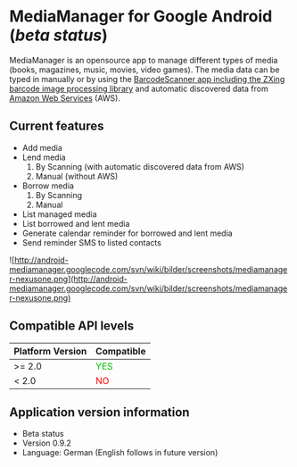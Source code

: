 # MediaManager for Google Android (_beta status_) #
MediaManager is an opensource app to manage different types of media (books, magazines, music, movies, video games). The media data can be typed in manually or by using the [BarcodeScanner app including the ZXing barcode image processing library](http://code.google.com/p/zxing/) and automatic discovered data from [Amazon Web Services](http://aws.amazon.com) (AWS).

## Current features ##
  * Add media
  * Lend media
    1. By Scanning (with automatic discovered data from AWS)
    1. Manual (without AWS)
  * Borrow media
    1. By Scanning
    1. Manual
  * List managed media
  * List borrowed and lent media
  * Generate calendar reminder for borrowed and lent media
  * Send reminder SMS to listed contacts


![http://android-mediamanager.googlecode.com/svn/wiki/bilder/screenshots/mediamanager-nexusone.png](http://android-mediamanager.googlecode.com/svn/wiki/bilder/screenshots/mediamanager-nexusone.png)

## Compatible API levels ##
| **Platform Version** | **Compatible** |
|:---------------------|:---------------|
| >= 2.0 | <font color='#00C000'>YES</font> |
| < 2.0 | <font color='#FF0000'>NO</font> |

## Application version information ##
  * Beta status
  * Version 0.9.2
  * Language: German (English follows in future version)